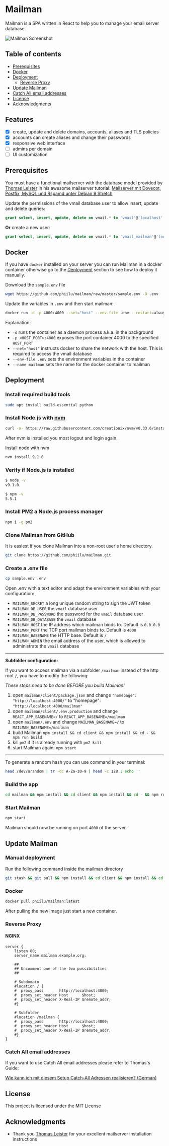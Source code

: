 # Mailman

Mailman is a SPA written in React to help you to manage your email server
database.

![Mailman Screenshot](screenshots/mailman.png)

## Table of contents

* [Prerequisites](#prerequisites)
* [Docker](#docker)
* [Deployment](#deployment)
  * [Reverse Proxy](#reverse-proxy)
* [Update Mailman](#update-mailman)
* [Catch All email addresses](#catch-all-email-addresses)
* [License](#license)
* [Acknowledgments](#acknowledgments)

## Features

* [x] create, update and delete domains, accounts, aliases and TLS policies
* [x] accounts can create aliases and change their passwords
* [x] responsive web interface
* [ ] admins per domain
* [ ] UI customization

## Prerequisites

You must have a functional mailserver with the database model provided by
[Thomas Leister](https://github.com/ThomasLeister) in his awesome mailserver
tutorial:
[Mailserver mit Dovecot, Postfix, MySQL und Rspamd unter Debian 9 Stretch](https://thomas-leister.de/mailserver-debian-stretch/)

Update the permissions of the vmail database user to allow insert, update and
delete queries:

```sql
grant select, insert, update, delete on vmail.* to 'vmail'@'localhost' identified by 'vmaildbpass';
```

**Or** create a new user:

```sql
grant select, insert, update, delete on vmail.* to 'vmail_mailman'@'localhost' identified by 'vmaildbpass';
```

## Docker

If you have `docker` installed on your server you can run Mailman in a docker
container otherwise go to the [Deployment](#deployment) section to see how to
deploy it manually.

Download the `sample.env` file

```bash
wget https://github.com/phiilu/mailman/raw/master/sample.env -O .env
```

Update the variables in `.env` and then start mailman:

```bash
docker run -d -p 4000:4000 --net="host" --env-file .env --restart=always --name mailman phiilu/mailman
```

Explanation:

* `-d` runs the container as a daemon process a.k.a. in the background
* `-p <HOST_PORT>:4000` exposes the port container 4000 to the specified
  `HOST_PORT`
* `--net="host"` instructs docker to share the network with the host. This is
  required to access the vmail database
* `--env-file .env` sets the environment variables in the container
* `--name mailman` sets the name for the docker container to mailman

## Deployment

### Install required build tools

```bash
sudo apt install build-essential python
```

### Install Node.js with [nvm](https://github.com/creationix/nvm)

```bash
curl -o- https://raw.githubusercontent.com/creationix/nvm/v0.33.6/install.sh | bash
```

After nvm is installed you most logout and login again.

Install node with nvm

```bash
nvm install 9.1.0
```

### Verify if Node.js is installed

```bash
$ node -v
v9.1.0

$ npm -v
5.5.1
```

### Install PM2 a Node.js process manager

```bash
npm i -g pm2
```

### Clone Mailman from GitHub

It is easiest if you clone Mailman into a non-root user's home directory.

```bash
git clone https://github.com/phiilu/mailman.git
```

### Create a .env file

```bash
cp sample.env .env
```

Open .env with a text editor and adapt the environment variables with your
configuration:

* `MAILMAN_SECRET` a long unique random string to sign the JWT token
* `MAILMAN_DB_USER` the `vmail` database user
* `MAILMAN_DB_PASSWORD` the password for the `vmail` database user
* `MAILMAN_DB_DATABASE` the `vmail` database
* `MAILMAN_HOST` the IP address which mailman binds to. Default is `0.0.0.0`
* `MAILMAN_PORT` the TCP port mailman binds to. Default is `4000`
* `MAILMAN_BASENAME` the HTTP base. Default is `/`
* `MAILMAN_ADMIN` the email address of the user, which is allowed to
  administrate the `vmail` database

---

**Subfolder configuration:**

If you want to access mailman via a subfolder `/mailman` instead of the http
root `/`, you have to modify the following:

_These steps need to be done BEFORE you build Mailman!_

1. open `mailman/client/package.json` and change `"homepage": "http://localhost:4000/"` to "homepage": `"http://localhost:4000/mailman"`
2. open `mailman/client/.env.production` and change `REACT_APP_BASENAME=/` to `REACT_APP_BASENAME=/mailman`
3. open `mailman/.env` and change `MAILMAN_BASENAME=/` to `MAILMAN_BASENAME=/mailman`
4. build Mailman `npm install && cd client && npm install && cd - && npm run build`
5. kill `pm2` if it is already running with `pm2 kill`
6. start Mailman again: `npm start`

---

To generate a random hash you can use command in your terminal:

```bash
head /dev/urandom | tr -dc A-Za-z0-9 | head -c 128 ; echo ''
```

### Build the app

```bash
cd mailman && npm install && cd client && npm install && cd - && npm run build
```

### Start Mailman

```bash
npm start
```

Mailman should now be running on port `4000` of the server.

## Update Mailman

### Manual deployment

Run the following command inside the mailman directory

```bash
git stash && git pull && npm install && cd client && npm install && cd - && npm run build && pm2 restart all
```

### Docker

```bash
docker pull phiilu/mailman:latest
```

After pulling the new image just start a new container.

### Reverse Proxy

#### NGINX

```nginx
server {
    listen 80;
    server_name mailman.example.org;

    ##
    ## Uncomment one of the two possibilities
    ##

    # Subdomain
    #location / {
    #  proxy_pass       http://localhost:4000;
    #  proxy_set_header Host      $host;
    #  proxy_set_header X-Real-IP $remote_addr;
    #}

    # Subfolder
    #location /mailman {
    #  proxy_pass       http://localhost:4000;
    #  proxy_set_header Host      $host;
    #  proxy_set_header X-Real-IP $remote_addr;
    #}
}
```

### Catch All email addresses

If you want to use Catch All email addresses please refer to Thomas's Guide:

[Wie kann ich mit diesem Setup Catch-All Adressen realisieren? (German)](https://thomas-leister.de/mailserver-debian-stretch/#wie-kann-ich-mit-diesem-setup-catch-all-adressen-realisieren)

## License

This project is licensed under the MIT License

## Acknowledgments

* Thank you [Thomas Leister](https://github.com/ThomasLeister) for your
  excellent mailserver installation instructions
